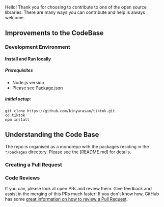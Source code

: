 Hello! Thank you for choosing to contribute to one of the open source libraries. There are many ways you can contribute and help is always welcome. 

## Improvements to the CodeBase

### Development Environment
#### Install and Run locally

##### Prerequisites

* Node.js version 
* Please see [Package.json]()

##### Initial setup:

~~~
git clone https://github.com/kinyarasam/tiktok.git
cd tiktok
npm install
~~~

## Understanding the Code Base

The repo is organised as a monorepo with the packages residing in the `*/packages` directory. Please see the [README.md] for details.

### Creating a Pull Request


### Code Reviews

If you can, please look at open PRs and review them. Give feedback and assist in the merging of this PRs much faster! If you don't know how, GitHub has some [great information on how to review a Pull Request](https://docs.github.com/en/pull-requests/collaborating-with-pull-requests/reviewing-changes-in-pull-requests/about-pull-request-reviews).
